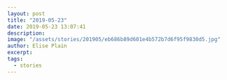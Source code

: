 ```yaml
---
layout: post
title: "2019-05-23"
date: 2019-05-23 13:07:41
description: 
image: "/assets/stories/201905/eb686b89d601e4b572b7d6f95f9830d5.jpg"
author: Elise Plain
excerpt: 
tags: 
  - stories
---
```



<p></p>
